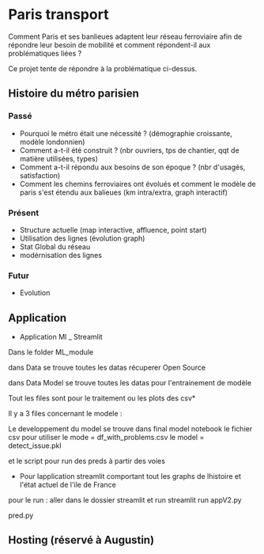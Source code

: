 # Paris transport

Comment Paris et ses banlieues adaptent leur réseau ferroviaire afin de répondre leur besoin de mobilité et comment répondent-il aux problématiques liées ?

Ce projet tente de répondre à la problématique ci-dessus.



## Histoire du métro parisien

### Passé

- Pourquoi le métro était une nécessité ? (démographie croissante, modèle londonnien)
- Comment a-t-il été construit ? (nbr ouvriers, tps de chantier, qqt de matière utilisées, types)
- Comment a-t-il répondu aux besoins de son époque ? (nbr d'usagés, satisfaction)
- Comment les chemins ferroviaires ont évolués et comment le modèle de paris s'est étendu aux balieues (km intra/extra, graph interactif)

### Présent

- Structure actuelle (map interactive, affluence, point start)
- Utilisation des lignes (évolution graph)
- Stat Global du réseau
- modérnisation des lignes

### Futur

- Evolution

## Application

- Application Ml _ Streamlit

Dans le folder ML_module

dans Data se trouve toutes les datas récuperer Open Source

dans Data Model se trouve toutes les datas pour l'entrainement de modèle


Tout les files sont pour le traitement ou les plots des csv*




Il y a 3 files concernant le modele :

Le developpement du model se trouve dans final model notebook
le fichier csv pour utiliser le mode = df_with_problems.csv
le model = detect_issue.pkl

et le script pour run des preds à partir des voies 

- Pour lapplication streamlit comportant tout les graphs de lhistoire et l'état actuel de l'ile de France

pour le run  :
aller dans le dossier streamlit et run
streamlit run appV2.py

pred.py
## Hosting (réservé à Augustin)

